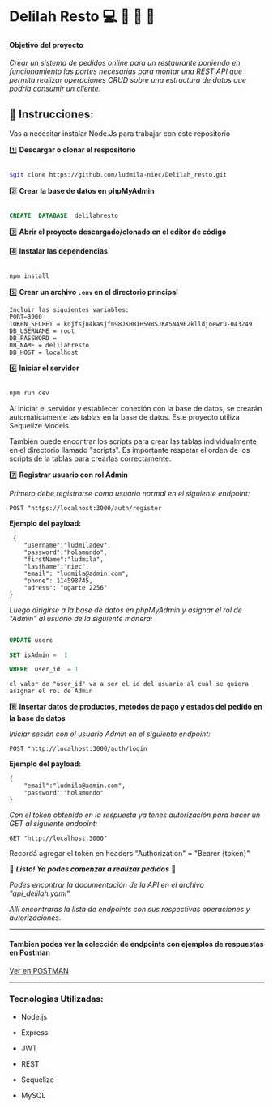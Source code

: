 # Delilah Resto :computer: :hamburger: :fries: :ramen:

#### Objetivo del proyecto

_Crear un sistema de pedidos online para un restaurante poniendo en funcionamiento las partes necesarias para montar una REST API que permita realizar operaciones CRUD sobre una estructura de datos que podría consumir un cliente._

## :red_circle: Instrucciones:

Vas a necesitar instalar Node.Js para trabajar con este repositorio

:one: **Descargar o clonar el respositorio**

```bash

$git clone https://github.com/ludmila-niec/Delilah_resto.git

```

:two: **Crear la base de datos en phpMyAdmin**

```sql

CREATE  DATABASE  delilahresto

```

:three: **Abrir el proyecto descargado/clonado en el editor de código**


:four: **Instalar las dependencias**

```bash

npm install

```
:five: **Crear un archivo `.env` en el directorio principal**
```
Incluir las siguientes variables:
PORT=3000
TOKEN_SECRET = kdjfsj84kasjfn98JKHBIHS98SJKASNA9E2klldjoewru-043249
DB_USERNAME = root
DB_PASSWORD =  
DB_NAME = delilahresto
DB_HOST = localhost
```
:six: **Iniciar el servidor**

```bash

npm run dev

```

Al iniciar el servidor y establecer conexión con la base de datos, se crearán automaticamente las tablas en la base de datos. Este proyecto utiliza Sequelize Models.

También puede encontrar los scripts para crear las tablas individualmente en el directorio llamado "scripts". Es importante respetar el orden de los scripts de la tablas para crearlas correctamente.

:seven: **Registrar usuario con rol Admin**

_Primero debe registrarse como usuario normal en el siguiente endpoint:_

`POST "https://localhost:3000/auth/register`

**Ejemplo del payload:**

```console
 {
    "username":"ludmiladev",
    "password":"holamundo",
    "firstName":"ludmila",
    "lastName":"niec",
    "email": "ludmila@admin.com",
    "phone": 114598745,
    "adress": "ugarte 2256"
}
```

_Luego dirigirse a la base de datos en phpMyAdmin y asignar el rol de "Admin" al usuario de la siguiente manera:_

```sql

UPDATE users

SET isAdmin =  1

WHERE  user_id  = 1

```
`el valor de "user_id" va a ser el id del usuario al cual se quiera asignar el rol de Admin`

:eight: **Insertar datos de productos, metodos de pago y estados del pedido en la base de datos**

_Iniciar sesión con el usuario Admin en el siguiente endpoint:_

`POST "http://localhost:3000/auth/login`

**Ejemplo del payload:**

```console
{
    "email":"ludmila@admin.com",
    "password":"holamundo"
}
```

_Con el token obtenido en la respuesta ya tenes autorización para hacer un GET al siguiente endpoint:_

`GET "http://localhost:3000"`

Recordá agregar el token en headers "Authorization" = "Bearer {token}"

:tada: **_Listo! Ya podes comenzar a realizar pedidos_** :tada:

_Podes encontrar la documentación de la API en el archivo "api_delilah.yaml"._

_Allí encontraras la lista de endpoints con sus respectivas operaciones y autorizaciones._

---

#### Tambien podes ver la colección de endpoints con ejemplos de respuestas en Postman

[Ver en POSTMAN](https://documenter.getpostman.com/view/11970690/TVCiUSgq)

---

### Tecnologias Utilizadas:

-   Node.js

-   Express

-   JWT

-   REST

-   Sequelize

-   MySQL
